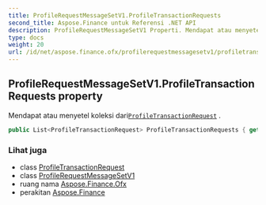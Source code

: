 ```yaml
---
title: ProfileRequestMessageSetV1.ProfileTransactionRequests
second_title: Aspose.Finance untuk Referensi .NET API
description: ProfileRequestMessageSetV1 Properti. Mendapat atau menyetel koleksi dariProfileTransactionRequest .
type: docs
weight: 20
url: /id/net/aspose.finance.ofx/profilerequestmessagesetv1/profiletransactionrequests/
---
```

## ProfileRequestMessageSetV1.ProfileTransactionRequests property

Mendapat atau menyetel koleksi dari[`ProfileTransactionRequest`](../../../aspose.finance.ofx.profile/profiletransactionrequest/) .

```csharp
public List<ProfileTransactionRequest> ProfileTransactionRequests { get; set; }
```

### Lihat juga

* class [ProfileTransactionRequest](../../../aspose.finance.ofx.profile/profiletransactionrequest/)
* class [ProfileRequestMessageSetV1](../)
* ruang nama [Aspose.Finance.Ofx](../../profilerequestmessagesetv1/)
* perakitan [Aspose.Finance](../../../)


